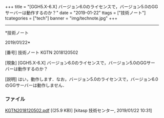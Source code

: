 ﻿+++
title = "[GGH5.X-6.X] バージョン6.0のライセンスで，バージョン5.0のGGサーバーは動作するのか？"
date = "2019-01-22"
ttags = ["技術ノート"]
tcategories = ["tech"]
banner = "img/technote.jpg"
+++

-----------------------------------------------------------------------------------------------------------------------------

*技術ノート

2019/01/22*


[番号]
技術ノート KGTN 2018120502

[現象]
[GGH5.X-6.X]
バージョン6.0のライセンスで，バージョン5.0のGGサーバーは動作するのか？

[説明]
はい，動作します．なお，バージョン5.0のライセンスで，バージョン6.0のGGサーバーは動作しません．


### ファイル

 
 


[KGTN2018120502.pdf](http://techreport.kitasp.net/attachments/download/4224/KGTN2018120502.pdf)
 [(25.9 KB)] [kitasp 技術センター, 2019/01/22
10:31]


 


 

